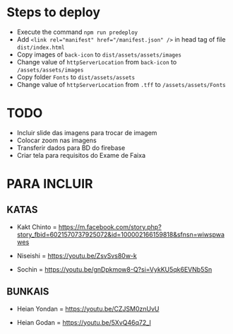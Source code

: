 # Steps to deploy

- Execute the command `npm run predeploy`
- Add `<link rel="manifest" href="/manifest.json" />` in head tag of file `dist/index.html`
- Copy images of `back-icon` to `dist/assets/assets/images`
- Change value of `httpServerLocation` from `back-icon` to `/assets/assets/images`
- Copy folder `Fonts` to `dist/assets/assets`
- Change value of `httpServerLocation` from `.tff` to `/assets/assets/Fonts`

# TODO

- Incluir slide das imagens para trocar de imagem
- Colocar zoom nas imagens
- Transferir dados para BD do firebase
- Criar tela para requisitos do Exame de Faixa

# PARA INCLUIR

## KATAS

- Kakt Chinto = https://m.facebook.com/story.php?story_fbid=6021570737925072&id=100002166159818&sfnsn=wiwspwawes

- Niseishi = https://youtu.be/ZsvSvs80w-k

- Sochin = https://youtu.be/gnDpkmow8-Q?si=VykKU5qk6EVNb5Sn

## BUNKAIS

- Heian Yondan = https://youtu.be/CZJSM0znUvU

- Heian Godan = https://youtu.be/5XvQ46q72_I
